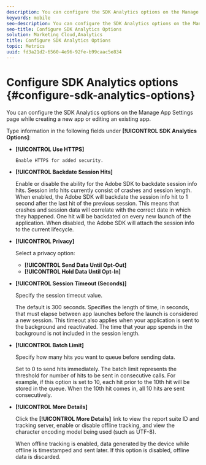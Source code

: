 ```yaml
---
description: You can configure the SDK Analytics options on the Manage App Settings page while creating a new app or editing an existing app.
keywords: mobile
seo-description: You can configure the SDK Analytics options on the Manage App Settings page while creating a new app or editing an existing app.
seo-title: Configure SDK Analytics Options
solution: Marketing Cloud,Analytics
title: Configure SDK Analytics Options
topic: Metrics
uuid: fd3a21d2-6560-4e96-92fe-b99caac5e834
---
```


# Configure SDK Analytics options {#configure-sdk-analytics-options}

You can configure the SDK Analytics options on the Manage App Settings page while creating a new app or editing an existing app.

Type information in the following fields under **[!UICONTROL SDK Analytics Options]**:

* **[!UICONTROL Use HTTPS]**
  
      Enable HTTPS for added security.  

* **[!UICONTROL Backdate Session Hits]**
  
  Enable or disable the ability for the Adobe SDK to backdate session info hits. Session info hits currently consist of crashes and session length. When enabled, the Adobe SDK will backdate the session info hit to 1 second after the last hit of the previous session. This means that crashes and session data will correlate with the correct date in which they happened. One hit will be backdated on every new launch of the application. When disabled, the Adobe SDK will attach the session info to the current lifecycle.

* **[!UICONTROL Privacy]**

  Select a privacy option:  

  * **[!UICONTROL Send Data Until Opt-Out]**
  * **[!UICONTROL Hold Data Until Opt-In]**

* **[!UICONTROL Session Timeout (Seconds)]**

  Specify the session timeout value. 
  
  The default is 300 seconds. Specifies the length of time, in seconds, that must elapse between app launches before the launch is considered a new session. This timeout also applies when your application is sent to the background and reactivated. The time that your app spends in the background is not included in the session length.

* **[!UICONTROL Batch Limit]**

  Specify how many hits you want to queue before sending data. 
  
  Set to 0 to send hits immediately. The batch limit represents the threshold for number of hits to be sent in consecutive calls. For example, if this option is set to 10, each hit prior to the 10th hit will be stored in the queue. When the 10th hit comes in, all 10 hits are sent consecutively.  

* **[!UICONTROL More Details]**

  Click the **[!UICONTROL More Details]** link to view the report suite ID and tracking server, enable or disable offline tracking, and view the character encoding model being used (such as UTF-8). 
  
  When offline tracking is enabled, data generated by the device while offline is timestamped and sent later. If this option is disabled, offline data is discarded.
